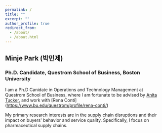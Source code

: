 ```yaml
---
permalink: /
title: ""
excerpt: ""
author_profile: true
redirect_from: 
  - /about/
  - /about.html
---
```


## Minje Park (박민제)
### Ph.D. Candidate, Questrom School of Business, Boston University


I am a Ph.D Canidate in Operations and Technology Management at Questrom School of Business, where I am fortunate to be advised by [Anita Tucker](https://www.bu.edu/questrom/profile/anita-tucker/), and work with [Rena Conti] (https://www.bu.edu/questrom/profile/rena-conti/)

My primary research interests are in the supply chain disruptions and their impact on buyers' behavior and service quality. Specifically, I focus on pharmaceutical supply chains. 
